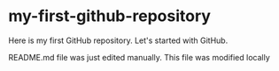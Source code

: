 # my-first-github-repository
Here is my first GitHub repository. Let's started with GitHub.

README.md file was just edited manually. This file was modified locally
